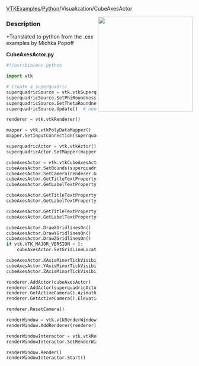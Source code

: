 [VTKExamples](Home)/[Python](Python)/Visualization/CubeAxesActor

<img align="right" src="https://github.com/lorensen/VTKExamples/raw/master/Testing/Baseline/Visualization/TestCubeAxesActor.png" width="256" />

### Description
*Translated to python from the .cxx examples by Michka Popoff

**CubeAxesActor.py**
```python
#!/usr/bin/env python

import vtk

# Create a superquadric
superquadricSource = vtk.vtkSuperquadricSource()
superquadricSource.SetPhiRoundness(3.1)
superquadricSource.SetThetaRoundness(1.0)
superquadricSource.Update()  # needed to GetBounds later

renderer = vtk.vtkRenderer()

mapper = vtk.vtkPolyDataMapper()
mapper.SetInputConnection(superquadricSource.GetOutputPort())

superquadricActor = vtk.vtkActor()
superquadricActor.SetMapper(mapper)

cubeAxesActor = vtk.vtkCubeAxesActor()
cubeAxesActor.SetBounds(superquadricSource.GetOutput().GetBounds())
cubeAxesActor.SetCamera(renderer.GetActiveCamera())
cubeAxesActor.GetTitleTextProperty(0).SetColor(1.0, 0.0, 0.0)
cubeAxesActor.GetLabelTextProperty(0).SetColor(1.0, 0.0, 0.0)

cubeAxesActor.GetTitleTextProperty(1).SetColor(0.0, 1.0, 0.0)
cubeAxesActor.GetLabelTextProperty(1).SetColor(0.0, 1.0, 0.0)

cubeAxesActor.GetTitleTextProperty(2).SetColor(0.0, 0.0, 1.0)
cubeAxesActor.GetLabelTextProperty(2).SetColor(0.0, 0.0, 1.0)

cubeAxesActor.DrawXGridlinesOn()
cubeAxesActor.DrawYGridlinesOn()
cubeAxesActor.DrawZGridlinesOn()
if vtk.VTK_MAJOR_VERSION > 5:
    cubeAxesActor.SetGridLineLocation(vtk.VTK_GRID_LINES_FURTHEST)

cubeAxesActor.XAxisMinorTickVisibilityOff()
cubeAxesActor.YAxisMinorTickVisibilityOff()
cubeAxesActor.ZAxisMinorTickVisibilityOff()

renderer.AddActor(cubeAxesActor)
renderer.AddActor(superquadricActor)
renderer.GetActiveCamera().Azimuth(30)
renderer.GetActiveCamera().Elevation(30)

renderer.ResetCamera()

renderWindow = vtk.vtkRenderWindow()
renderWindow.AddRenderer(renderer)

renderWindowInteractor = vtk.vtkRenderWindowInteractor()
renderWindowInteractor.SetRenderWindow(renderWindow)

renderWindow.Render()
renderWindowInteractor.Start()
```
